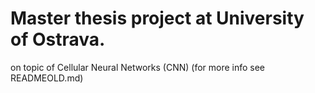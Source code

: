 # Master thesis project at University of Ostrava.
on topic of Cellular Neural Networks (CNN) (for more info see READMEOLD.md)
